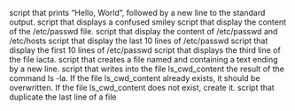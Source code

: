 script that prints “Hello, World”, followed by a new line to the standard output.
script that displays a confused smiley
script that display the content of the /etc/passwd file.
script that display the content of /etc/passwd and /etc/hosts
script that display the last 10 lines of /etc/passwd
script that display the first 10 lines of /etc/passwd
script that displays the third line of the file iacta.
script that creates a file named and containing a text ending by a new line.
script that writes into the file ls_cwd_content the result of the command ls -la. If the file ls_cwd_content already exists, it should be overwritten. If the file ls_cwd_content does not exist, create it.
script that duplicate the last line of a file
